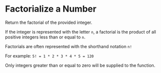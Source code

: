 # Factorialize a Number
Return the factorial of the provided integer.

If the integer is represented with the letter ```n```, a factorial is the product of all positive integers less than or equal to ```n```.

Factorials are often represented with the shorthand notation ```n!```

For example: ```5! = 1 * 2 * 3 * 4 * 5 = 120```

Only integers greater than or equal to zero will be supplied to the function.
